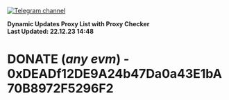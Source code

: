 [![Telegram channel](https://img.shields.io/endpoint?url=https://runkit.io/damiankrawczyk/telegram-badge/branches/master?url=https://t.me/n4z4v0d)](https://t.me/n4z4v0d) 

**Dynamic Updates Proxy List with Proxy Checker**  
**Last Updated: 22.12.23 14:48**

# DONATE (_any evm_) - 0xDEADf12DE9A24b47Da0a43E1bA70B8972F5296F2

